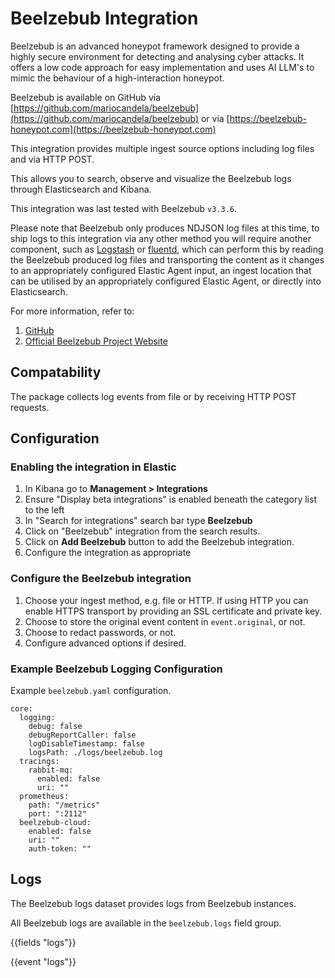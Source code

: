 # Beelzebub Integration

Beelzebub is an advanced honeypot framework designed to provide a highly secure environment for detecting and analysing cyber attacks. It offers a low code approach for easy implementation and uses AI LLM's to mimic the behaviour of a high-interaction honeypot.

Beelzebub is available on GitHub via [https://github.com/mariocandela/beelzebub](https://github.com/mariocandela/beelzebub) or via [https://beelzebub-honeypot.com](https://beelzebub-honeypot.com)

This integration provides multiple ingest source options including log files and via HTTP POST.

This allows you to search, observe and visualize the Beelzebub logs through Elasticsearch and Kibana.

This integration was last tested with Beelzebub `v3.3.6`.

Please note that Beelzebub only produces NDJSON log files at this time, to ship logs to this integration via any other method you will require another component, such as [Logstash](https://www.elastic.co/logstash) or [fluentd](https://www.fluentd.org/), which can perform this by reading the Beelzebub produced log files and transporting the content as it changes to an appropriately configured Elastic Agent input, an ingest location that can be utilised by an appropriately configured Elastic Agent, or directly into Elasticsearch.

For more information, refer to:
1. [GitHub](https://github.com/mariocandela/beelzebub)
2. [Official Beelzebub Project Website](https://beelzebub-honeypot.com)

## Compatability

The package collects log events from file or by receiving HTTP POST requests.

## Configuration

### Enabling the integration in Elastic

1. In Kibana go to **Management > Integrations**
2. Ensure "Display beta integrations" is enabled beneath the category list to the left
3. In "Search for integrations" search bar type **Beelzebub**
4. Click on "Beelzebub" integration from the search results.
5. Click on **Add Beelzebub** button to add the Beelzebub integration.
6. Configure the integration as appropriate

### Configure the Beelzebub integration

1. Choose your ingest method, e.g. file or HTTP. If using HTTP you can enable HTTPS transport by providing an SSL certificate and private key.
2. Choose to store the original event content in `event.original`, or not.
3. Choose to redact passwords, or not.
4. Configure advanced options if desired.

### Example Beelzebub Logging Configuration

Example `beelzebub.yaml` configuration.
```
core:
  logging:
    debug: false
    debugReportCaller: false
    logDisableTimestamp: false
    logsPath: ./logs/beelzebub.log
  tracings:
    rabbit-mq:
      enabled: false
      uri: ""
  prometheus:
    path: "/metrics"
    port: ":2112"
  beelzebub-cloud:
    enabled: false
    uri: ""
    auth-token: ""
```

## Logs

The Beelzebub logs dataset provides logs from Beelzebub instances.

All Beelzebub logs are available in the `beelzebub.logs` field group.

{{fields "logs"}}

{{event "logs"}}

